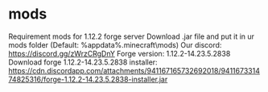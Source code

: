 # mods
 Requirement mods for 1.12.2 forge server
 Download .jar file and put it in ur mods folder (Default: %appdata%\.minecraft\mods)
 Our discord: https://discord.gg/zWrzCRgDnY
 Forge version: 1.12.2-14.23.5.2838 
 Download forge 1.12.2-14.23.5.2838 installer: https://cdn.discordapp.com/attachments/941167165732692018/941167331474825316/forge-1.12.2-14.23.5.2838-installer.jar
